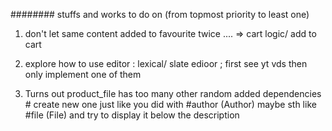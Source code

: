 ########
stuffs and works to do on (from topmost priority to least one)

1. don't let same content added to favourite twice .... => cart logic/ add to cart 

2. explore how to use editor : lexical/ slate edioor ; first see yt vds then only implement one of them 

3. Turns out product_file has too many other random added dependencies # create new one just like you did with #author (Author) maybe sth like #file (File) and try to display it below the description 
